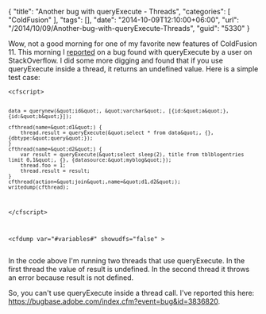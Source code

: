 {
	"title": "Another bug with queryExecute - Threads",
	"categories": [
		"ColdFusion"
	],
	"tags": [],
	"date": "2014-10-09T12:10:00+06:00",
	"url": "/2014/10/09/Another-bug-with-queryExecute-Threads",
	"guid": "5330"
}

<p>
Wow, not a good morning for one of my favorite new features of ColdFusion 11. This morning I <a href="http://www.raymondcamden.com/2014/10/9/Bug-with-queryExecute--use-with-caution">reported</a> on a bug found with queryExecute by a user on StackOverflow. I did some more digging and found that if you use queryExecute inside a thread, it returns an undefined value. Here is a simple test case:
</p>
<!--more-->
<pre><code class="language-markup">&lt;cfscript&gt;
	
	data = querynew(&quot;id&quot;, &quot;varchar&quot;, [{id:&quot;a&quot;}, {id:&quot;b&quot;}]);
	
	cfthread(name=&quot;d1&quot;) {
		thread.result = queryExecute(&quot;select * from data&quot;, {}, {dbtype:&quot;query&quot;});
	}
	cfthread(name=&quot;d2&quot;) {
		var result = queryExecute(&quot;select sleep(2), title from tblblogentries limit 0,1&quot;, {}, {datasource:&quot;myblog&quot;});
		thread.foo = 1;
		thread.result = result;
	}
	cfthread(action=&quot;join&quot;,name=&quot;d1,d2&quot;);
	writedump(cfthread);
&lt;&#x2F;cfscript&gt;

&lt;cfdump var=&quot;#variables#&quot; showudfs=&quot;false&quot; &gt;
</code></pre>

<p>
In the code above I'm running two threads that use queryExecute. In the first thread the value of result is undefined. In the second thread it throws an error because result is not defined.
</p>

<p>
So, you can't use queryExecute inside a thread call. I've reported this here: <a href="https://bugbase.adobe.com/index.cfm?event=bug&id=3836820">https://bugbase.adobe.com/index.cfm?event=bug&id=3836820</a>.
</p>